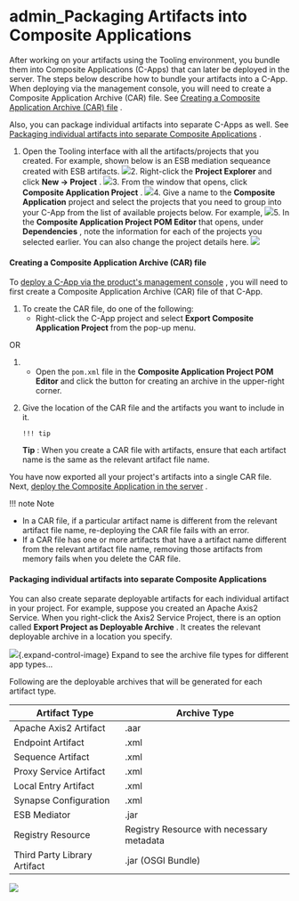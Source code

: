 # admin\_Packaging Artifacts into Composite Applications

After working on your artifacts using the Tooling environment, you bundle them into Composite Applications (C-Apps) that can later be deployed in the server. The steps below describe how to bundle your artifacts into a C-App. When deploying via the management console, you will need to create a Composite Application Archive (CAR) file. See [Creating a Composite Application Archive (CAR) file](#admin_PackagingArtifactsintoCompositeApplications-CreatingaCompositeApplicationArchive(CAR)file) .

Also, you can package individual artifacts into separate C-Apps as well. See [Packaging individual artifacts into separate Composite Applications](#admin_PackagingArtifactsintoCompositeApplications-PackagingindividualartifactsintoseparateCompositeApplications) .

1.  Open the Tooling interface with all the artifacts/projects that you created. For example, shown below is an ESB mediation sequeance created with ESB artifacts.
    ![]({{base_path}}/assets/attachments/126562745/126562760.png)2.  Right-click the **Project Explorer** and click **New -&gt; Project** .
    ![]({{base_path}}/assets/attachments/126562745/126562761.png)3.  From the window that opens, click **Composite Application Project** .
    ![]({{base_path}}/assets/attachments/126562745/126562751.png)4.  Give a name to the **Composite Application** project and select the projects that you need to group into your C-App from the list of available projects below. For example,
    ![]({{base_path}}/assets/attachments/126562745/126562764.png)5.  In the **Composite Application Project POM Editor** that opens, under **Dependencies** , note the information for each of the projects you selected earlier. You can also change the project details here.
    ![]({{base_path}}/assets/attachments/126562745/126562763.png)
#### Creating a Composite Application Archive (CAR) file

To [deploy a C-App via the product's management console](https://docs.wso2.com/display/ADMIN44x/Deploying+Composite+Applications+in+the+Server) , you will need to first create a Composite Application Archive (CAR) file of that C-App.

1.  To create the CAR file, do one of the following:
    -   Right-click the C-App project and select **Export Composite Application Project** from the pop-up menu.

OR

1.  -   Open the `pom.xml` file in the **Composite Application Project POM Editor** and click the button for creating an archive in the upper-right corner.

2.  Give the location of the CAR file and the artifacts you want to include in it.

        !!! tip
    **Tip** : When you create a CAR file with artifacts, ensure that each artifact name is the same as the relevant artifact file name.


You have now exported all your project's artifacts into a single CAR file. Next, [deploy the Composite Application in the server](https://docs.wso2.com/display/ADMIN44x/Deploying+Composite+Applications+in+the+Server) .

!!! note
Note

-   In a CAR file, if a particular artifact name is different from the relevant artifact file name, re-deploying the CAR file fails with an error.
-   If a CAR file has one or more artifacts that have a artifact name different from the relevant artifact file name, removing those artifacts from memory fails when you delete the CAR file.


#### Packaging individual artifacts into separate Composite Applications

You can also create separate deployable artifacts for each individual artifact in your project. For example, suppose you created an Apache Axis2 Service. When you right-click the Axis2 Service Project, there is an option called **Export Project as Deployable Archive** . It creates the relevant deployable archive in a location you specify.

![](images/icons/grey_arrow_down.png){.expand-control-image} Expand to see the archive file types for different app types...

Following are the deployable archives that will be generated for each artifact type.

| **Artifact Type**            | **Archive Type**                          |
|------------------------------|-------------------------------------------|
| Apache Axis2 Artifact        | .aar                                      |
| Endpoint Artifact            | .xml                                      |
| Sequence Artifact            | .xml                                      |
| Proxy Service Artifact       | .xml                                      |
| Local Entry Artifact         | .xml                                      |
| Synapse Configuration        | .xml                                      |
| ESB Mediator                 | .jar                                      |
| Registry Resource            | Registry Resource with necessary metadata |
| Third Party Library Artifact | .jar (OSGI Bundle)                        |

![]({{base_path}}/assets/attachments/126562745/126562758.png)